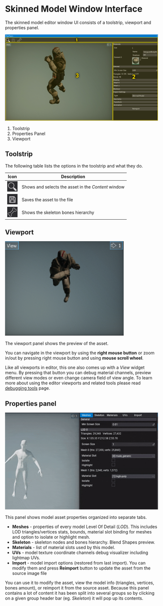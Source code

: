 # Skinned Model Window Interface

The skinned model editor window UI consists of a toolstrip, viewport and properties panel.

![Material Ediotr](media/editor-ui.jpg)

1. Toolstrip
2. Properties Panel
3. Viewport

## Toolstrip

The following table lists the options in the toolstrip and what they do.

| Icon | Description |
|--------|--------|
| ![icon](media/editor-ui-toolstrip-1.png) | Shows and selects the asset in the *Content* window |
| ![icon](media/editor-ui-toolstrip-2.png) | Saves the asset to the file |
| ![icon](media/editor-ui-toolstrip-3.png) | Shows the skeleton bones hierarchy |

## Viewport

![Viewport](../anim-graph/media/anim-graph-viewport.png)

The viewport panel shows the preview of the asset.

You can navigate in the viewport by using the **right mouse button** or zoom in/out by pressing right mouse button and using **mouse scroll wheel**.

Like all viewports in editor, this one also comes up with a *View* widget menu. By pressing that button you can debug material channels, preview different view modes or even change camera field of view angle. To learn more about using the editor viewports and related tools please read [debugging tools](../../graphics/debugging-tools/index.md) page.

## Properties panel

![Properties](media/skinned-model-properties.gif)

This panel shows model asset properties organized into separate tabs.

- **Meshes** - properties of every model Level Of Detail (*LOD*). This includes LOD triangles/vertices stats, bounds, material slot binding for meshes and option to isolate or highlight mesh.
- **Skeleton** - skeleton nodes and bones hierarchy. Blend Shapes preview.
- **Materials** - list of material slots used by this model.
- **UVs** - model texture coordinate channels debug visualizer including lightmap UVs.
- **Import** - model import options (restored from last import). You can modify them and press **Reimport** button to update the asset from the source image file

You can use it to modify the asset, view the model info (triangles, vertices, bones amount), or reimport it from the source asset. Because this panel contains a lot of content it has been split into several groups so by clicking on a given group header bar (eg. *Skeleton*) it will pop up its contents.


